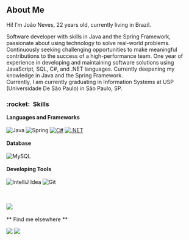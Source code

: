 ## About Me

Hi! I’m João Neves, 22 years old, currently living in Brazil.


Software developer with skills in Java and the Spring Framework, passionate about using technology to solve real-world problems.  Continuously seeking challenging opportunities to make meaningful contributions to the success of a high-performance team.  One year of experience in developing and maintaining software solutions using JavaScript, SQL, C#, and .NET languages. Currently deepening my knowledge in Java and the Spring Framework.
<br>
Currently, I am currently graduating in Information Systems at USP (Universidade De São Paulo) in São Paulo, SP.


<h3> :rocket: &nbsp;Skills </h3>

**Languages and Frameworks**
<br>
<br> 
  ![Java](https://img.shields.io/badge/Java-ED8B00?style=for-the-badge&logo=Java&logoColor=white)
  ![Spring](https://img.shields.io/badge/Spring-6DB33F?style=for-the-badge&logo=spring&logoColor=white)
  [![C#](https://img.shields.io/badge/C%23-239120?style=for-the-badge&logo=c-sharp&logoColor=white)](https://docs.microsoft.com/en-us/dotnet/csharp/)
  [![.NET](https://img.shields.io/badge/.NET-512BD4?style=for-the-badge&logo=dot-net&logoColor=white)](https://dotnet.microsoft.com/)
<br>
<br> 
**Database**
<br>
<br> 
  ![MySQL](https://img.shields.io/badge/MySQL-133331?style=for-the-badge&logo=mysql&logoColor=white)
<br>
<br> 
**Developing Tools**
<br>
<br> 
  ![IntelliJ Idea](https://img.shields.io/badge/IntelliJ_IDEA-000000.svg?style=for-the-badge&logo=intellij-idea&logoColor=white)
  ![Git](https://img.shields.io/badge/GIT-E44C30?style=for-the-badge&logo=git&logoColor=white)

<br>
<br> 

<a href="https://github.com/joaoneves11">
  <img align="center" src="https://github-readme-stats.vercel.app/api/top-langs/?username=joaoneves11&theme=tokyonight&hide_langs_below=1&count_private=true&user=joaoneves11&langs_count=3" />
</a>

<br>
<br> 
** Find me elsewhere **

  <a href = "mailto:joaopedro.n@outlook.com.br" target="_blank"><img src="https://img.shields.io/badge/Microsoft_Outlook-0078D4?style=for-the-badge&logo=microsoft-outlook&logoColor=white" target="_blank"></a>
  <a href="https://www.linkedin.com/in/jo%C3%A3o-neves-42342a199/" target="_blank"><img src="https://img.shields.io/badge/-LinkedIn-%230077B5?style=for-the-badge&logo=linkedin&logoColor=white" target="_blank"></a> 

